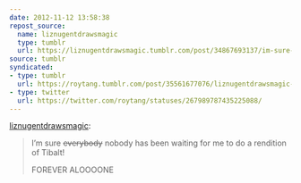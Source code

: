 ```yaml
---
date: 2012-11-12 13:58:38
repost_source:
  name: liznugentdrawsmagic
  type: tumblr
  url: https://liznugentdrawsmagic.tumblr.com/post/34867693137/im-sure-everybody-nobody-has-been-waiting-for-me
source: tumblr
syndicated:
- type: tumblr
  url: https://roytang.tumblr.com/post/35561677076/liznugentdrawsmagic-im-sure-everybody-nobody
- type: twitter
  url: https://twitter.com/roytang/statuses/267989787435225088/
---
```


<p><a class="tumblr_blog" href="http://liznugentdrawsmagic.tumblr.com/post/34867693137/im-sure-everybody-nobody-has-been-waiting-for-me">liznugentdrawsmagic</a>:</p>
<blockquote>
<p>I’m sure <strike>everybody</strike> nobody has been waiting for me to do a rendition of Tibalt!</p>
<p>FOREVER ALOOOONE</p>
</blockquote>